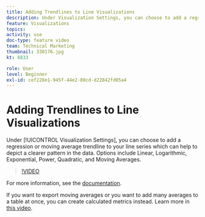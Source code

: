 ```yaml
---
title: Adding Trendlines to Line Visualizations
description: Under Visualization Settings, you can choose to add a regression or moving average trendline to your line series which can help to depict a clearer pattern in the data. Options include Linear, Logarithmic, Exponential, Power, Quadratic, and Moving Averages.
feature: Visualizations
topics: 
activity: use
doc-type: feature video
team: Technical Marketing
thumbnail: 330176.jpg
kt: 6833

role: User
level: Beginner
exl-id: cef228e1-945f-44e2-80cd-d22842fd05a4
---
```

# Adding Trendlines to Line Visualizations

Under [!UICONTROL Visualization Settings], you can choose to add a regression or moving average trendline to your line series which can help to depict a clearer pattern in the data. Options include Linear, Logarithmic, Exponential, Power, Quadratic, and Moving Averages.

>[!VIDEO](https://video.tv.adobe.com/v/330176/?quality=12&learn=on)

For more information, see the [documentation](https://experienceleague.adobe.com/docs/analytics/analyze/analysis-workspace/visualizations/line.html?lang=en#analysis-workspace).

If you want to export moving averages or you want to add many averages to a table at once, you can create calculated metrics instead. Learn more in [this video](https://experienceleague.adobe.com/docs/analytics-learn/tutorials/analysis-workspace/visualizations/using-the-cumulative-average-function-to-apply-metric-smoothing.html#analysis-workspace).

